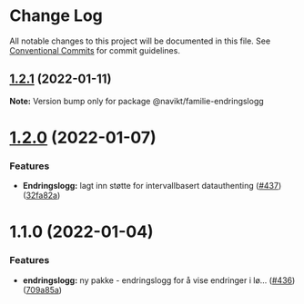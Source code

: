 # Change Log

All notable changes to this project will be documented in this file.
See [Conventional Commits](https://conventionalcommits.org) for commit guidelines.

## [1.2.1](https://github.com/navikt/familie-felles-frontend/compare/@navikt/familie-endringslogg@1.2.0...@navikt/familie-endringslogg@1.2.1) (2022-01-11)

**Note:** Version bump only for package @navikt/familie-endringslogg





# [1.2.0](https://github.com/navikt/familie-felles-frontend/compare/@navikt/familie-endringslogg@1.1.0...@navikt/familie-endringslogg@1.2.0) (2022-01-07)


### Features

* **Endringslogg:** lagt inn støtte for intervallbasert datauthenting ([#437](https://github.com/navikt/familie-felles-frontend/issues/437)) ([32fa82a](https://github.com/navikt/familie-felles-frontend/commit/32fa82ab7be3195f3932906729fe6ce9eb23855a))





# 1.1.0 (2022-01-04)


### Features

* **endringslogg:** ny pakke - endringslogg for å vise endringer i lø… ([#436](https://github.com/navikt/familie-felles-frontend/issues/436)) ([709a85a](https://github.com/navikt/familie-felles-frontend/commit/709a85a00bad24ee181ba42940ef325f13534358))
